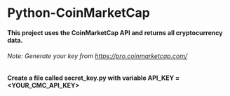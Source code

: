 ﻿# Python-CoinMarketCap

#### This project uses the CoinMarketCap API and returns all cryptocurrency data.
###### Note: Generate your key from https://pro.coinmarketcap.com/

#### Create a file called secret_key.py with variable API_KEY = <YOUR_CMC_API_KEY>
